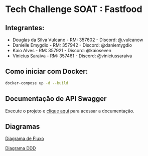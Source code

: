 # Tech Challenge SOAT : Fastfood

## Integrantes:

- Douglas da Silva Vulcano - RM: 357602 - Discord: @.vulcanow
- Danielle Emygdio - RM: 357942 - Discord: @daniemygdio
- Kaio Alves - RM: 357921 - Discord: @kaioseven
- Vinicius Saraiva - RM: 357461 - Discord: @viniciussaraiva

## Como iniciar com Docker:

```bash
docker-compose up -d --build
```

## Documentação de API Swagger

Execute o projeto e [clique aqui](http://localhost:8080/swagger-ui/index.html#/) para acessar a documentação.

## Diagramas
[Diagrama de Fluxo](https://miro.com/app/board/uXjVK0mga40=/?share_link_id=98957191990)

[Diagrama DDD](https://miro.com/app/board/uXjVK622Unk=/?share_link_id=942343997513)

